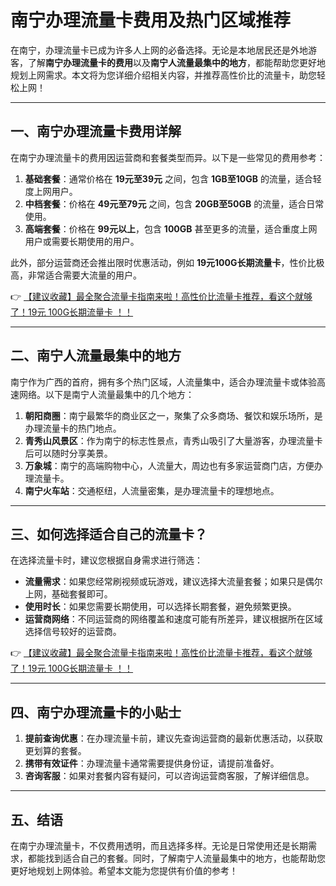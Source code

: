 # 南宁办理流量卡费用及热门区域推荐

在南宁，办理流量卡已成为许多人上网的必备选择。无论是本地居民还是外地游客，了解**南宁办理流量卡的费用**以及**南宁人流量最集中的地方**，都能帮助您更好地规划上网需求。本文将为您详细介绍相关内容，并推荐高性价比的流量卡，助您轻松上网！

---

## 一、南宁办理流量卡费用详解

在南宁办理流量卡的费用因运营商和套餐类型而异。以下是一些常见的费用参考：

1. **基础套餐**：通常价格在 **19元至39元** 之间，包含 **1GB至10GB** 的流量，适合轻度上网用户。
2. **中档套餐**：价格在 **49元至79元** 之间，包含 **20GB至50GB** 的流量，适合日常使用。
3. **高端套餐**：价格在 **99元以上**，包含 **100GB** 甚至更多的流量，适合重度上网用户或需要长期使用的用户。

此外，部分运营商还会推出限时优惠活动，例如 **19元100G长期流量卡**，性价比极高，非常适合需要大流量的用户。

👉 [【建议收藏】最全聚合流量卡指南来啦！高性价比流量卡推荐，看这个就够了！19元 100G长期流量卡 ！！](https://bit.ly/Liuliangka)

---

## 二、南宁人流量最集中的地方

南宁作为广西的首府，拥有多个热门区域，人流量集中，适合办理流量卡或体验高速网络。以下是南宁人流量最集中的几个地方：

1. **朝阳商圈**：南宁最繁华的商业区之一，聚集了众多商场、餐饮和娱乐场所，是办理流量卡的热门地点。
2. **青秀山风景区**：作为南宁的标志性景点，青秀山吸引了大量游客，办理流量卡后可以随时分享美景。
3. **万象城**：南宁的高端购物中心，人流量大，周边也有多家运营商门店，方便办理流量卡。
4. **南宁火车站**：交通枢纽，人流量密集，是办理流量卡的理想地点。

---

## 三、如何选择适合自己的流量卡？

在选择流量卡时，建议您根据自身需求进行筛选：

- **流量需求**：如果您经常刷视频或玩游戏，建议选择大流量套餐；如果只是偶尔上网，基础套餐即可。
- **使用时长**：如果您需要长期使用，可以选择长期套餐，避免频繁更换。
- **运营商网络**：不同运营商的网络覆盖和速度可能有所差异，建议根据所在区域选择信号较好的运营商。

👉 [【建议收藏】最全聚合流量卡指南来啦！高性价比流量卡推荐，看这个就够了！19元 100G长期流量卡 ！！](https://bit.ly/Liuliangka)

---

## 四、南宁办理流量卡的小贴士

1. **提前查询优惠**：在办理流量卡前，建议先查询运营商的最新优惠活动，以获取更划算的套餐。
2. **携带有效证件**：办理流量卡通常需要提供身份证，请提前准备好。
3. **咨询客服**：如果对套餐内容有疑问，可以咨询运营商客服，了解详细信息。

---

## 五、结语

在南宁办理流量卡，不仅费用透明，而且选择多样。无论是日常使用还是长期需求，都能找到适合自己的套餐。同时，了解南宁人流量最集中的地方，也能帮助您更好地规划上网体验。希望本文能为您提供有价值的参考！